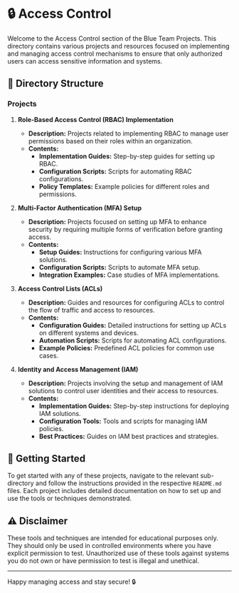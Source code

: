 # 🔒 Access Control

Welcome to the Access Control section of the Blue Team Projects. This directory contains various projects and resources focused on implementing and managing access control mechanisms to ensure that only authorized users can access sensitive information and systems.

## 📁 Directory Structure

### Projects

1. **Role-Based Access Control (RBAC) Implementation**
   - **Description:** Projects related to implementing RBAC to manage user permissions based on their roles within an organization.
   - **Contents:**
     - **Implementation Guides:** Step-by-step guides for setting up RBAC.
     - **Configuration Scripts:** Scripts for automating RBAC configurations.
     - **Policy Templates:** Example policies for different roles and permissions.

2. **Multi-Factor Authentication (MFA) Setup**
   - **Description:** Projects focused on setting up MFA to enhance security by requiring multiple forms of verification before granting access.
   - **Contents:**
     - **Setup Guides:** Instructions for configuring various MFA solutions.
     - **Configuration Scripts:** Scripts to automate MFA setup.
     - **Integration Examples:** Case studies of MFA implementations.

3. **Access Control Lists (ACLs)**
   - **Description:** Guides and resources for configuring ACLs to control the flow of traffic and access to resources.
   - **Contents:**
     - **Configuration Guides:** Detailed instructions for setting up ACLs on different systems and devices.
     - **Automation Scripts:** Scripts for automating ACL configurations.
     - **Example Policies:** Predefined ACL policies for common use cases.

4. **Identity and Access Management (IAM)**
   - **Description:** Projects involving the setup and management of IAM solutions to control user identities and their access to resources.
   - **Contents:**
     - **Implementation Guides:** Step-by-step instructions for deploying IAM solutions.
     - **Configuration Tools:** Tools and scripts for managing IAM policies.
     - **Best Practices:** Guides on IAM best practices and strategies.

## 🚀 Getting Started

To get started with any of these projects, navigate to the relevant sub-directory and follow the instructions provided in the respective `README.md` files. Each project includes detailed documentation on how to set up and use the tools or techniques demonstrated.

## ⚠️ Disclaimer

These tools and techniques are intended for educational purposes only. They should only be used in controlled environments where you have explicit permission to test. Unauthorized use of these tools against systems you do not own or have permission to test is illegal and unethical.

---

Happy managing access and stay secure! 🔒
